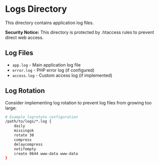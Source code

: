 # Logs Directory

This directory contains application log files.

**Security Notice:** This directory is protected by .htaccess rules to prevent direct web access.

## Log Files

- `app.log` - Main application log file
- `error.log` - PHP error log (if configured)
- `access.log` - Custom access log (if implemented)

## Log Rotation

Consider implementing log rotation to prevent log files from growing too large:

```bash
# Example logrotate configuration
/path/to/logs/*.log {
    daily
    missingok
    rotate 30
    compress
    delaycompress
    notifempty
    create 0644 www-data www-data
}
```